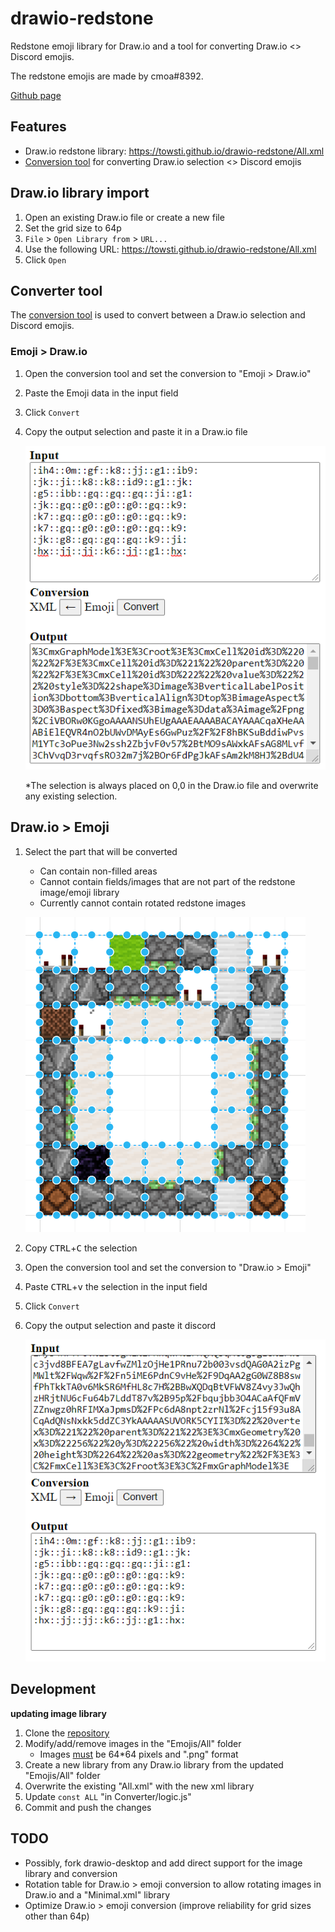 # drawio-redstone
Redstone emoji library for Draw.io and a tool for converting Draw.io <> Discord emojis.  

The redstone emojis are made by cmoa#8392.

[Github page](https://towsti.github.io/drawio-redstone)

## Features

- Draw.io redstone library: https://towsti.github.io/drawio-redstone/All.xml
- [Conversion tool](Converter/index.html) for converting Draw.io selection <> Discord emojis

## Draw.io library import

1. Open an existing Draw.io file or create a new file
2. Set the grid size to 64p
3. `File` >  `Open Library from` > `URL...`
4. Use the following URL: https://towsti.github.io/drawio-redstone/All.xml
5. Click `Open`

## Converter tool

The [conversion tool](Converter/index.html) is used to convert between a Draw.io selection and Discord emojis.

### Emoji > Draw.io

1. Open the conversion tool and set the conversion to "Emoji > Draw.io"

2. Paste the Emoji data in the input field

3. Click `Convert`

4. Copy the output selection and paste it in a Draw.io file

   ![](resources\emojiToDrawio.png)

   *The selection is always placed on 0,0 in the Draw.io file and overwrite any existing selection.

## Draw.io > Emoji

1. Select the part that will be converted

   - Can contain non-filled areas
   - Cannot contain fields/images that are not part of the redstone image/emoji library
   - Currently cannot contain rotated redstone images

   ![](resources\selectionArea.png)

2. Copy <kbd>CTRL</kbd>+<kbd>C</kbd> the selection

3. Open the conversion tool and set the conversion to "Draw.io > Emoji" 

4. Paste <kbd>CTRL</kbd>+<kbd>v</kbd> the selection in the input field

5. Click `Convert`

6. Copy the output selection and paste it discord

   ![](resources/drawioToEmoji.png)

## Development

**updating image library**

1. Clone the [repository](https://github.com/Towsti/temp-test.git)
2. Modify/add/remove images in the "Emojis/All" folder
   - Images <u>must</u> be 64*64 pixels and ".png" format
3. Create a new library from any Draw.io library from the updated "Emojis/All" folder
4. Overwrite the existing "All.xml" with the new xml library
5. Update `const ALL` "in Converter/logic.js"
6. Commit and push the changes 

## TODO

- Possibly, fork drawio-desktop and add direct support for the image library and conversion
- Rotation table for Draw.io > emoji conversion to allow rotating images in Draw.io and a "Minimal.xml" library
- Optimize Draw.io > emoji conversion (improve reliability for grid sizes other than 64p)

